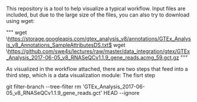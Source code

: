 This repository is a tool to help visualize a typical workflow. Input files are included, but due to the large size of the files, you can also try to download using wget:

"""
wget \https://storage.googleapis.com/gtex_analysis_v8/annotations/GTEx_Analysis_v8_Annotations_SampleAttributesDS.txt$ wget \https://github.com/swe4s/lectures/raw/master/data_integration/gtex/GTEx_Analysis_2017-06-05_v8_RNASeQCv1.1.9_gene_reads.acmg_59.gct.gz
"""

As visualized in the workflow attached, there are two steps that feed into a third step, which is a data visualization module:
The fisrt step



git filter-branch --tree-filter rm 'GTEx_Analysis_2017-06-05_v8_RNASeQCv1.1.9_gene_reads.gct' HEAD --ignore
